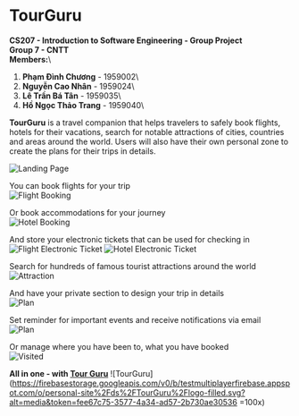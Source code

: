 # TourGuru

**CS207 - Introduction to Software Engineering - Group Project**\
**Group 7 - CNTT**\
**Members:**\

1. **Phạm Đình Chương** - 1959002\
2. **Nguyễn Cao Nhân** - 1959024\
3. **Lê Trần Bá Tân** - 1959035\
4. **Hồ Ngọc Thảo Trang** - 1959040\

**TourGuru** is a travel companion that helps travelers to safely book flights, hotels for their vacations, search for notable attractions of cities, countries and areas around the world. Users will also have their own personal zone to create the plans for their trips in details.

![Landing Page](https://firebasestorage.googleapis.com/v0/b/testmultiplayerfirebase.appspot.com/o/personal-site%2Fds%2FTourGuru%2FScreenshot%202021-12-09%2000.26.12.png?alt=media&token=f5e86b18-215a-46a0-b750-21a3dd8e663c)

You can book flights for your trip\
![Flight Booking](https://firebasestorage.googleapis.com/v0/b/testmultiplayerfirebase.appspot.com/o/personal-site%2Fds%2FTourGuru%2FScreenshot%202021-12-09%2000.26.48.png?alt=media&token=100478b4-0cf6-4f1a-8cf0-b4c260b1972d)

Or book accommodations for your journey\
![Hotel Booking](https://firebasestorage.googleapis.com/v0/b/testmultiplayerfirebase.appspot.com/o/personal-site%2Fds%2FTourGuru%2FScreenshot%202021-12-09%2000.27.34.png?alt=media&token=23ed1c5a-6a9e-489e-8c9c-65e2a63e2732)

And store your electronic tickets that can be used for checking in\
![Flight Electronic Ticket](https://firebasestorage.googleapis.com/v0/b/testmultiplayerfirebase.appspot.com/o/personal-site%2Fds%2FTourGuru%2FScreenshot%202021-12-09%2000.29.27.png?alt=media&token=04c38ec7-c84b-455f-bcc6-832d28c0a7b8)
![Hotel Electronic Ticket](https://firebasestorage.googleapis.com/v0/b/testmultiplayerfirebase.appspot.com/o/personal-site%2Fds%2FTourGuru%2FScreenshot%202021-12-09%2000.29.59.png?alt=media&token=7f83b08c-3053-410c-8eaa-8218b00e16cb)

Search for hundreds of famous tourist attractions around the world\
![Attraction](https://firebasestorage.googleapis.com/v0/b/testmultiplayerfirebase.appspot.com/o/personal-site%2Fds%2FTourGuru%2FScreenshot%202021-12-09%2000.37.20.png?alt=media&token=c45f3a66-fba9-41ac-8253-da1caa0e2567)

And have your private section to design your trip in details\
![Plan](https://firebasestorage.googleapis.com/v0/b/testmultiplayerfirebase.appspot.com/o/personal-site%2Fds%2FTourGuru%2FScreenshot%202021-12-09%2000.48.24.png?alt=media&token=586e59be-df11-4016-9dd4-1d98e358b744)

Set reminder for important events and receive notifications via email\
![Plan](https://firebasestorage.googleapis.com/v0/b/testmultiplayerfirebase.appspot.com/o/personal-site%2Fds%2FTourGuru%2FScreenshot%202021-12-09%20003954.png?alt=media&token=a0b91f3b-5a61-4478-9baa-b6bc6662914a)

Or manage where you have been to, what you have booked\
![Visited](https://firebasestorage.googleapis.com/v0/b/testmultiplayerfirebase.appspot.com/o/personal-site%2Fds%2FTourGuru%2FScreenshot%202021-12-09%2000.38.16.png?alt=media&token=c20ebb29-8c13-40df-8286-5803743b7db9)

**All in one - with <a href="https://tourgurubycntt.000webhostapp.com/" target="_blank">Tour Guru</a>**
![TourGuru](https://firebasestorage.googleapis.com/v0/b/testmultiplayerfirebase.appspot.com/o/personal-site%2Fds%2FTourGuru%2Flogo-filled.svg?alt=media&token=fee67c75-3577-4a34-ad57-2b730ae30536 =100x)
